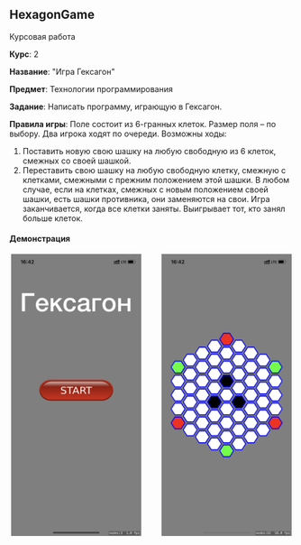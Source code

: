 ## HexagonGame

Курсовая работа

**Курс**: 2

**Название**: "Игра Гексагон"

**Предмет**: Технологии программирования

**Задание**: Написать программу, играющую в Гексагон.

**Правила игры**:
Поле состоит из 6-гранных клеток. Размер поля – по выбору.
Два игрока ходят по очереди. Возможны ходы:
1) Поставить новую свою шашку на любую свободную из 6 клеток, смежных со своей шашкой.
2) Переставить свою шашку на любую свободную клетку, смежную с клетками, смежными с прежним положением этой шашки.
В любом случае, если на клетках, смежных с новым положением своей шашки, есть шашки противника, они заменяются на свои. 
Игра заканчивается, когда все клетки заняты. Выигрывает тот, кто занял больше клеток.

#### Демонстрация
<p align="center">
  <img src="images/1.PNG" alt="Стартовый экран" height="500"/>
&nbsp; &nbsp; &nbsp; &nbsp;
  <img src="images/2.PNG" alt="Игровое поле" height="500"/>
</p>
